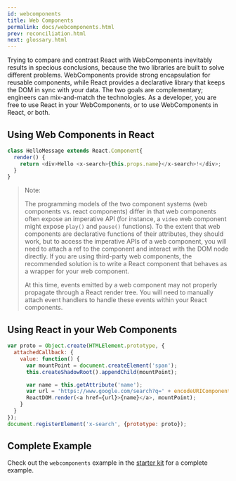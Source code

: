 ```yaml
---
id: webcomponents
title: Web Components
permalink: docs/webcomponents.html
prev: reconciliation.html
next: glossary.html
---
```


Trying to compare and contrast React with WebComponents inevitably results in specious conclusions, because the two libraries are built to solve different problems.  WebComponents provide strong encapsulation for reusable components, while React provides a declarative library that keeps the DOM in sync with your data.  The two goals are complementary; engineers can mix-and-match the technologies.  As a developer, you are free to use React in your WebComponents, or to use WebComponents in React, or both.

## Using Web Components in React

```javascript
class HelloMessage extends React.Component{
  render() {
    return <div>Hello <x-search>{this.props.name}</x-search>!</div>;
  }
}
```

> Note:
>
> The programming models of the two component systems (web components vs. react components) differ in that
> web components often expose an imperative API (for instance, a `video` web component might expose `play()`
> and `pause()` functions).  To the extent that web components are declarative functions of their attributes,
> they should work, but to access the imperative APIs of a web component, you will need to attach a ref to the
> component and interact with the DOM node directly.  If you are using third-party web components, the
> recommended solution is to write a React component that behaves as a wrapper for your web component.
> 
> At this time, events emitted by a web component may not properly propagate through a React render tree.
> You will need to manually attach event handlers to handle these events within your React components.


## Using React in your Web Components


```javascript
var proto = Object.create(HTMLElement.prototype, {
  attachedCallback: {
    value: function() {
      var mountPoint = document.createElement('span');
      this.createShadowRoot().appendChild(mountPoint);

      var name = this.getAttribute('name');
      var url = 'https://www.google.com/search?q=' + encodeURIComponent(name);
      ReactDOM.render(<a href={url}>{name}</a>, mountPoint);
    }
  }
});
document.registerElement('x-search', {prototype: proto});
```

## Complete Example

Check out the `webcomponents` example in the [starter kit](/react/downloads.html) for a complete example.

